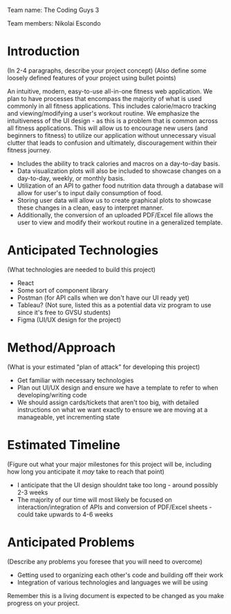 Team name: The Coding Guys 3

Team members: Nikolai Escondo

# Introduction

(In 2-4 paragraphs, describe your project concept)
(Also define some loosely defined features of your project using bullet points)

An intuitive, modern, easy-to-use all-in-one fitness web application. 
We plan to have processes that encompass the majority of what is used commonly in all fitness applications. 
This includes calorie/macro tracking and viewing/modifying a user's workout routine.
We emphasize the intuitiveness of the UI design - as this is a problem that is common across all fitness applications.
This will allow us to encourage new users (and beginners to fitness) to utilize our application without unnecessary visual clutter that leads to confusion and ultimately, discouragement within their fitness journey.

- Includes the ability to track calories and macros on a day-to-day basis. 
- Data visualization plots will also be included to showcase changes on a day-to-day, weekly, or monthly basis. 
- Utilization of an API to gather food nutrition data through a database will allow for user's to input daily consumption of food. 
- Storing user data will allow us to create graphical plots to showcase these changes in a clean, easy to interpret manner. 
- Additionally, the conversion of an uploaded PDF/Excel file allows the user to view and modify their workout routine in a generalized template.

# Anticipated Technologies

(What technologies are needed to build this project)
- React
- Some sort of component library
- Postman (for API calls when we don't have our UI ready yet)
- Tableau? (Not sure, listed this as a potential data viz program to use since it's free to GVSU students)
- Figma (UI/UX design for the project)

# Method/Approach

(What is your estimated "plan of attack" for developing this project)
- Get familiar with necessary technologies
- Plan out UI/UX design and ensure we have a template to refer to when developing/writing code
- We should assign cards/tickets that aren't too big, with detailed instructions on what we want exactly to ensure we are moving at a manageable, yet incrementing state

# Estimated Timeline

(Figure out what your major milestones for this project will be, including how long you anticipate it *may* take to reach that point)
- I anticipate that the UI design shouldnt take too long - around possibly 2-3 weeks
- The majority of our time will most likely be focused on interaction/integration of APIs and conversion of PDF/Excel sheets - could take upwards to 4-6 weeks

# Anticipated Problems

(Describe any problems you foresee that you will need to overcome)
- Getting used to organizing each other's code and building off their work
- Integration of various technologies and languages we will be using

Remember this is a living document is expected to be changed as you make progress on your project.
